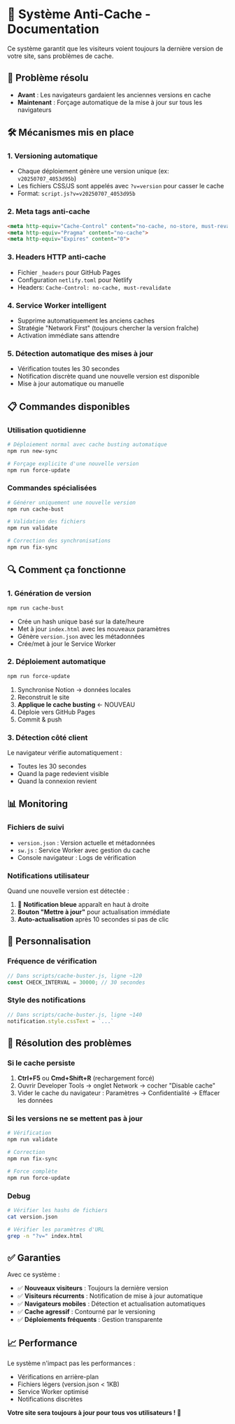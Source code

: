 # 🔄 Système Anti-Cache - Documentation

Ce système garantit que les visiteurs voient toujours la dernière version de votre site, sans problèmes de cache.

## 🎯 Problème résolu

- **Avant** : Les navigateurs gardaient les anciennes versions en cache
- **Maintenant** : Forçage automatique de la mise à jour sur tous les navigateurs

## 🛠️ Mécanismes mis en place

### 1. **Versioning automatique**
- Chaque déploiement génère une version unique (ex: `v20250707_4053d95b`)
- Les fichiers CSS/JS sont appelés avec `?v=version` pour casser le cache
- Format: `script.js?v=v20250707_4053d95b`

### 2. **Meta tags anti-cache**
```html
<meta http-equiv="Cache-Control" content="no-cache, no-store, must-revalidate">
<meta http-equiv="Pragma" content="no-cache">
<meta http-equiv="Expires" content="0">
```

### 3. **Headers HTTP anti-cache**
- Fichier `_headers` pour GitHub Pages
- Configuration `netlify.toml` pour Netlify
- Headers: `Cache-Control: no-cache, must-revalidate`

### 4. **Service Worker intelligent**
- Supprime automatiquement les anciens caches
- Stratégie "Network First" (toujours chercher la version fraîche)
- Activation immédiate sans attendre

### 5. **Détection automatique des mises à jour**
- Vérification toutes les 30 secondes
- Notification discrète quand une nouvelle version est disponible
- Mise à jour automatique ou manuelle

## 📋 Commandes disponibles

### Utilisation quotidienne
```bash
# Déploiement normal avec cache busting automatique
npm run new-sync

# Forçage explicite d'une nouvelle version
npm run force-update
```

### Commandes spécialisées
```bash
# Générer uniquement une nouvelle version
npm run cache-bust

# Validation des fichiers
npm run validate

# Correction des synchronisations
npm run fix-sync
```

## 🔍 Comment ça fonctionne

### 1. **Génération de version**
```bash
npm run cache-bust
```
- Crée un hash unique basé sur la date/heure
- Met à jour `index.html` avec les nouveaux paramètres
- Génère `version.json` avec les métadonnées
- Crée/met à jour le Service Worker

### 2. **Déploiement automatique**
```bash
npm run force-update
```
1. Synchronise Notion → données locales
2. Reconstruit le site
3. **Applique le cache busting** ← NOUVEAU
4. Déploie vers GitHub Pages
5. Commit & push

### 3. **Détection côté client**
Le navigateur vérifie automatiquement :
- Toutes les 30 secondes
- Quand la page redevient visible
- Quand la connexion revient

## 📊 Monitoring

### Fichiers de suivi
- `version.json` : Version actuelle et métadonnées
- `sw.js` : Service Worker avec gestion du cache
- Console navigateur : Logs de vérification

### Notifications utilisateur
Quand une nouvelle version est détectée :
1. 🔄 **Notification bleue** apparaît en haut à droite
2. **Bouton "Mettre à jour"** pour actualisation immédiate
3. **Auto-actualisation** après 10 secondes si pas de clic

## 🎨 Personnalisation

### Fréquence de vérification
```javascript
// Dans scripts/cache-buster.js, ligne ~120
const CHECK_INTERVAL = 30000; // 30 secondes
```

### Style des notifications
```javascript
// Dans scripts/cache-buster.js, ligne ~140
notification.style.cssText = `...`
```

## 🚨 Résolution des problèmes

### Si le cache persiste
1. **Ctrl+F5** ou **Cmd+Shift+R** (rechargement forcé)
2. Ouvrir Developer Tools → onglet Network → cocher "Disable cache"
3. Vider le cache du navigateur : Paramètres → Confidentialité → Effacer les données

### Si les versions ne se mettent pas à jour
```bash
# Vérification
npm run validate

# Correction
npm run fix-sync

# Force complète
npm run force-update
```

### Debug
```bash
# Vérifier les hashs de fichiers
cat version.json

# Vérifier les paramètres d'URL
grep -n "?v=" index.html
```

## ✅ Garanties

Avec ce système :
- ✅ **Nouveaux visiteurs** : Toujours la dernière version
- ✅ **Visiteurs récurrents** : Notification de mise à jour automatique
- ✅ **Navigateurs mobiles** : Détection et actualisation automatiques
- ✅ **Cache agressif** : Contourné par le versioning
- ✅ **Déploiements fréquents** : Gestion transparente

## 📈 Performance

Le système n'impact pas les performances :
- Vérifications en arrière-plan
- Fichiers légers (version.json < 1KB)
- Service Worker optimisé
- Notifications discrètes

**Votre site sera toujours à jour pour tous vos utilisateurs ! 🎵**
